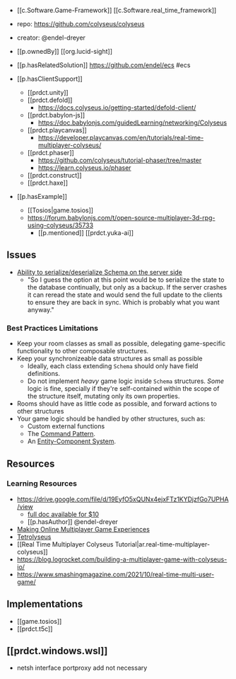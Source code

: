 
- [[c.Software.Game-Framework]] [[c.Software.real_time_framework]]

- repo: https://github.com/colyseus/colyseus
- creator: @endel-dreyer

- [[p.ownedBy]] [[org.lucid-sight]]
- [[p.hasRelatedSolution]] https://github.com/endel/ecs #ecs
- [[p.hasClientSupport]]
   - [[prdct.unity]]
   - [[prdct.defold]]
     - https://docs.colyseus.io/getting-started/defold-client/
   - [[prdct.babylon-js]]
     - https://doc.babylonjs.com/guidedLearning/networking/Colyseus
   - [[prdct.playcanvas]]
     - https://developer.playcanvas.com/en/tutorials/real-time-multiplayer-colyseus/
   - [[prdct.phaser]]
     - https://github.com/colyseus/tutorial-phaser/tree/master
     - https://learn.colyseus.io/phaser
   - [[prdct.construct]]
   - [[prdct.haxe]]
- [[p.hasExample]]
  - [[Tosios|game.tosios]]
  - https://forum.babylonjs.com/t/open-source-multiplayer-3d-rpg-using-colyseus/35733
    - [[p.mentioned]] [[prdct.yuka-ai]]

## Issues

- [Ability to serialize/deserialize Schema on the server side](https://github.com/colyseus/schema/issues/115)
  - "So I guess the option at this point would be to serialize the state to the database continually, but only as a backup. If the server crashes it can reread the state and would send the full update to the clients to ensure they are back in sync. Which is probably what you want anyway."

### Best Practices Limitations

-   Keep your room classes as small as possible, delegating game-specific functionality to other composable structures.
-   Keep your synchronizeable data structures as small as possible
    -   Ideally, each class extending `Schema` should only have field definitions.
    -   Do not implement _heavy_ game logic inside `Schema` structures. _Some_ logic is fine, specially if they're self-contained within the scope of the structure itself, mutating only its own properties.
-   Rooms should have as little code as possible, and forward actions to other structures
-   Your game logic should be handled by other structures, such as:
    -   Custom external functions
    -   The [Command Pattern](https://docs.colyseus.io/best-practices//#the-command-pattern).
    -   An [Entity-Component System](https://docs.colyseus.io/best-practices//#entity-component-system-ecs).


## Resources

### Learning Resources
- https://drive.google.com/file/d/19EyfO5xQUNx4ejxFTz1KYDjzfGo7UPHA/view
  - [full doc available for $10](https://endel.gumroad.com/l/mazmorra)
  - [[p.hasAuthor]] @endel-dreyer
- [Making Online Multiplayer Game Experiences](https://docs.google.com/presentation/d/e/2PACX-1vSjJtmU-SIkng_bFQ5z1000M6nPSoAoQL54j0Y_Cbg7R5tRe9FXLKaBmcKbY_iyEpnMqQGDjx_335QJ/embed?start=false&loop=false&delayms=3000#slide=id.g6de835f45d_0_170)
- [Tetrolyseus](https://blog.s1h.org/colyseus-multiplayer-game/)
- [[Real Time Multiplayer Colyseus Tutorial|ar.real-time-multiplayer-colyseus]]
- https://blog.logrocket.com/building-a-multiplayer-game-with-colyseus-io/
- https://www.smashingmagazine.com/2021/10/real-time-multi-user-game/

## Implementations

- [[game.tosios]]
- [[prdct.t5c]]

## [[prdct.windows.wsl]]

- netsh interface portproxy add not necessary
